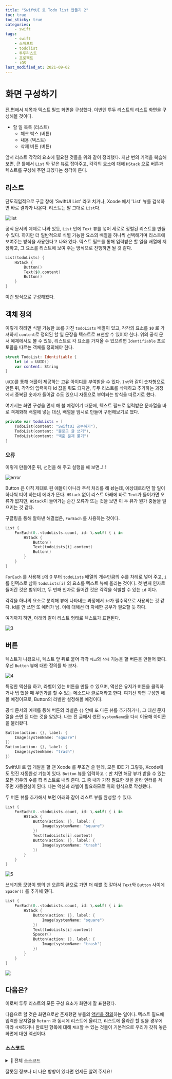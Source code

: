 ```yaml
---
title: "SwiftUI 로 Todo list 만들기 2"
toc: true
toc_sticky: true
categories:
    - swift
tags:
    - swift
    - 스위프트
    - todolist
    - 투두리스트
    - 프로젝트
    - iOS
last_modified_at: 2021-09-02
---
```


# 화면 구성하기

[전 편](https://2unbini.github.io/swift/swift-todolist-1)에서 제목과 텍스트 필드 화면을 구성했다. 이번엔 투두 리스트의 리스트 화면을 구성해볼 것이다.

- 할 일 목록 (리스트)
	- 체크 박스 (버튼)
	- 내용 (텍스트)
	- 삭제 버튼 (버튼)

앞서 리스트 각각의 요소에 필요한 것들을 위와 같이 정리했다. 지난 번의 기억을 복습해 보면, 큰 틀에서 `List` 와 같은 뷰로 잡아주고, 각각의 요소에 대해 `HStack` 으로 버튼과 텍스트를 구성해 주면 되겠다는 생각이 든다.

## 리스트

단도직입적으로 구글 창에 'SwiftUI List' 라고 치거나, Xcode 에서 'List' 뷰를 검색하면 바로 결과가 나온다. 리스트는 말 그대로 `List`다.

![list](/assets/images/swift-todo-2/1.png)

공식 문서의 예제로 나와 있듯, `List` 안에 `Text` 뷰를 넣어 세로로 정렬된 리스트를 만들 수 있다. 하지만 더 일반적으로 식별 가능한 요소의 배열을 하나씩 선택해가며 리스트에 보여주는 방식을 사용한다고 나와 있다. 텍스트 필드를 통해 입력받은 할 일을 배열에 저장하고, 그 요소를 리스트에 보여 주는 방식으로 진행하면 될 것 같다.

```swift
List(todoLists) {
	HStack {
		Button()
		Text($0.content)
		Button()
	}
}
```

이런 방식으로 구성해봤다.

## 객체 정의

이렇게 하려면 식별 가능한 `ID`를 가진 `todoLists` 배열이 있고, 각각의 요소를 `$0` 로 가져와서 `content`로 정의된 할 일 문장을 텍스트로 표현할 수 있어야 한다. 위의 공식 문서 예제에서도 볼 수 있듯, 리스트로 각 요소를 가져올 수 있으려면 `Identifiable` 프로토콜을 따르는 객체를 정의해야 한다.

```swift
struct TodoList: Identifiable {
	let id = UUID()
	var content: String
}
```

`UUID`를 통해 애플이 제공하는 고유 아이디를 부여받을 수 있다. `Int`와 같이 숫자형으로 만든 뒤, 각각의 입력마다 id 값을 줘도 되지만, 투두 리스트를 삭제하고 추가하는 과정에서 중복된 숫자가 들어갈 수도 있으니 자동으로 부여되는 방식을 따르기로 했다.

여기서는 화면 구성을 먼저 해 볼 예정이기 때문에, 텍스트 필드로 입력받은 문자열을 바로 객체화해 배열에 넣는 대신, 배열을 임시로 만들어 구현해보기로 했다.

```swift
private var todoLists = [
	TodoList(content: "SwiftUI 공부하기"),
	TodoList(content: "블로그 글 쓰기"),
	TodoList(content: "백준 문제 풀기")
]
```

### 오류

이렇게 만들어준 뒤, 선언을 해 주고 실행을 해 보면..!!!

![error](/assets/images/swift-todo-2/2.png)

Button 은 아직 제대로 된 애들이 아니라 주석 처리를 해 놨는데, 예상대로라면 할 일이 하나씩 떠야 하는데 에러가 뜬다. `HStack` 없이 리스트 아래에 바로 `Text`가 들어가면 오류가 없지만, `HStack`이 들어가는 순간 오류가 뜨는 것을 보면 이 두 뷰가 뭔가 충돌을 일으키는 것 같다.

구글링을 통해 알아낸 해결법은, `ForEach` 를 사용하는 것이다.

```swift
List {
	ForEach(0..<todoLists.count, id: \.self) { i in
		HStack {
			Button()
			Text(todoLists[i].content)
			Button()
		}
	}
}
```

`ForEach` 를 사용해 `i`에 0 부터 `todoLists` 배열의 개수만큼의 수를 차례로 넣어 주고, `i`를 인덱스로 삼아 `todoLists[i]` 의 요소를 텍스트 뷰에 올리는 것이다. 첫 번째 인자로 들어간 것은 범위이고, 두 번째 인자로 들어간 것은 각각을 식별할 수 있는 `id` 이다.

각각을 하나의 요소로 분리해 뷰에 나타내는 과정에서 `id`가 필수적으로 사용되는 것 같다. id를 안 쓰면 또 에러가 남. 이에 대해선 더 자세한 공부가 필요할 듯 하다.

여기까지 하면, 아래와 같이 리스트 형태로 텍스트가 표현된다.

![3](/assets/images/swift-todo-2/3.png)

## 버튼

텍스트가 나왔으니, 텍스트 앞 뒤로 붙어 각각 `체크`와 `삭제` 기능을 할 버튼을 만들어 봤다. 우선 `Button` 뷰에 대한 정의를 봐 보자.

![4](/assets/images/swift-todo-2/4.png)

특정한 액션을 하고, 라벨이 있는 버튼을 만들 수 있으며, 액션은 유저가 버튼을 클릭하거나 탭 했을 때 무언가를 할 수 있는 메소드나 클로저라고 한다. 여기선 화면 구성만 해 볼 예정이므로, Button의 라벨만 설정해볼 예정이다.

공식 문서의 예제를 통해 버튼의 라벨은 `{}` 안에 또 다른 뷰를 추가하거나, 그 대신 문자열을 쓰면 된 다는 것을 알았다. 나는 전 글에서 썼던 `systemName`을 다시 이용해 아이콘을 불러왔다.

```swift
Button(action: {}, label: {
	Image(systemName: "square")
})
Button(action: {}, label: {
	Image(systemName: "trash")
})
```

SwiftUI 로 앱 개발을 할 땐 Xcode 를 무조건 쓸 텐데, 모든 IDE 가 그렇듯, Xcode에도 멋진 자동완성 기능이 있다. `Button` 뷰를 입력하고 `(` 만 치면 해당 뷰가 받을 수 있는 모든 경우의 수를 쫙 리스트로 내려 준다. 그 중 내가 가장 필요한 것을 골라 엔터를 쳐 주면 자동완성이 된다. 나는 액션과 라벨이 필요하므로 위의 형식으로 작성했다.

두 버튼 뷰를 추가해서 보면 아래와 같이 리스트 뷰를 완성할 수 있다.

```swift
List {
	ForEach(0..<todoLists.count, id: \.self) { i in
		HStack {
			Button(action: {}, label: {
				Image(systemName: "square")
			})
			Text(todoLists[i].content)
			Button(action: {}, label: {
				Image(systemName: "trash")
			})
		}
	}
}

```

![5](/assets/images/swift-todo-2/5.png)

쓰레기통 모양이 행의 맨 오른쪽 끝으로 가면 더 예쁠 것 같아서 `Text`와 `Button` 사이에 `Spacer()` 를 추가해 줬다.

```swift
List {
	ForEach(0..<todoLists.count, id: \.self) { i in
		HStack {
			Button(action: {}, label: {
				Image(systemName: "square")
			})
			Text(todoLists[i].content)
			Spacer()
			Button(action: {}, label: {
				Image(systemName: "trash")
			})
		}
	}
}

```

![](/assets/images/swift-todo-2/6.png)

## 다음은?

이로써 투두 리스트의 모든 구성 요소가 화면에 잘 표현됐다.

다음으로 할 것은 화면으로만 존재했던 뷰들의 [액션을 정의](https://2unbini.github.io/swift/swift-todolist-3)하는 일이다. 텍스트 필드에 입력한 문자열을 `Return` 과 동시에 리스트에 올리고, 리스트에 올라간 할 일을 경우에 따라 `삭제`하거나 완료된 항목에 대해 `체크`할 수 있는 것들이 기본적으로 우리가 갖춰 놓은 화면에 대한 액션이다.

### 소스코드

<details>
<summary>📍 전체 소스코드 </summary>
<div markdown="1">

```swift
import SwiftUI

struct ContentView: View {
    
    @State var toDoString = ""
    
    struct TodoList: Identifiable {
        let id = UUID()
        var content: String
    }
    
    private var todoLists = [
        TodoList(content: "SwiftUI 공부하기"),
        TodoList(content: "블로그 글 쓰기"),
        TodoList(content: "백준 문제 풀기")
    ]
    
    var body: some View {
        VStack {
            Text("What to do Today?")
                .font(.title.bold())
            
            HStack {
                Image(systemName: "square.and.pencil")
                    TextField("your task", text: $toDoString)
            }
            .textFieldStyle(DefaultTextFieldStyle())
            .frame(width: 300, height: 50, alignment: .center)
            
            List {
                ForEach(0..<todoLists.count, id: \.self) { i in
                    HStack {
                        Button(action: {} , label: {
                            Image(systemName: "square")
                        })
                        Text(todoLists[i].content)
                        Spacer()
                        Button(action: {} , label: {
                            Image(systemName: "trash")
                        })

                    }
                }
            }
        }
    }
}

struct ContentView_Previews: PreviewProvider {
    static var previews: some View {
        ContentView()
    }
}
```

</div>
</details>

잘못된 정보나 더 나은 방향이 있다면 언제든 알려 주세요!